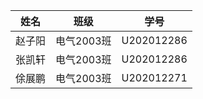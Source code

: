 | 姓名 | 班级 | 学号 |
| ------- | ---- | --- |
| 赵子阳 | 电气2003班 | U202012286 |
| 张凯轩 | 电气2003班 | U202012286 |
| 俆展鹏 | 电气2003班 | U202012271 |

